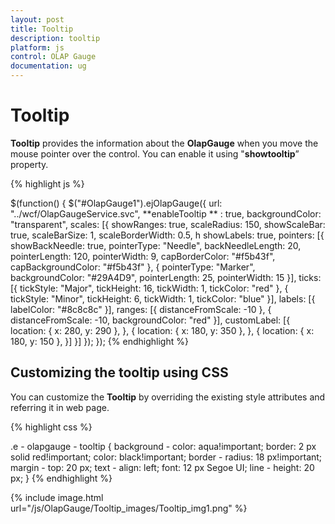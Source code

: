 ```yaml
---
layout: post
title: Tooltip
description: tooltip
platform: js
control: OLAP Gauge
documentation: ug
---
```


# Tooltip

**Tooltip** provides the information about the **OlapGauge** when you move the mouse pointer over the control. You can enable it using "**showtooltip**”  property.

{% highlight js %}

$(function() {
    $("#OlapGauge1").ejOlapGauge({
        url: "../wcf/OlapGaugeService.svc",
        **enableTooltip ** : true,
        backgroundColor: "transparent",
        scales: [{
            showRanges: true,
            scaleRadius: 150,
            showScaleBar: true,
            scaleBarSize: 1,
            scaleBorderWidth: 0.5,
            h
            showLabels: true,
            pointers: [{
                showBackNeedle: true,
                pointerType: "Needle",
                backNeedleLength: 20,
                pointerLength: 120,
                pointerWidth: 9,
                capBorderColor: "#f5b43f",
                capBackgroundColor: "#f5b43f"
            }, {
                pointerType: "Marker",
                backgroundColor: "#29A4D9",
                pointerLength: 25,
                pointerWidth: 15
            }],
            ticks: [{
                tickStyle: "Major",
                tickHeight: 16,
                tickWidth: 1,
                tickColor: "red"
            }, {
                tickStyle: "Minor",
                tickHeight: 6,
                tickWidth: 1,
                tickColor: "blue"
            }],
            labels: [{
                labelColor: "#8c8c8c"
            }],
            ranges: [{
                distanceFromScale: -10
            }, {
                distanceFromScale: -10,
                backgroundColor: "red"
            }],
            customLabel: [{
                location: {
                    x: 280,
                    y: 290
                },
            }, {
                location: {
                    x: 180,
                    y: 350
                },
            }, {
                location: {
                    x: 180,
                    y: 150
                },
            }]
        }]
    });
});
{% endhighlight %}

## Customizing the tooltip using CSS

You can customize the **Tooltip** by overriding the existing style attributes and referring it in web page.

{% highlight css %}

.e - olapgauge - tooltip {
    background - color: aqua!important;
    border: 2 px solid red!important;
    color: black!important;
    border - radius: 18 px!important;
    margin - top: 20 px;
    text - align: left;
    font: 12 px Segoe UI;
    line - height: 20 px;
}
{% endhighlight %}

{% include image.html url="/js/OlapGauge/Tooltip_images/Tooltip_img1.png" %}

